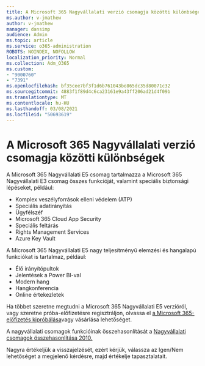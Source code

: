 ```yaml
---
title: A Microsoft 365 Nagyvállalati verzió csomagja közötti különbségek
ms.author: v-jmathew
author: v-jmathew
manager: dansimp
audience: Admin
ms.topic: article
ms.service: o365-administration
ROBOTS: NOINDEX, NOFOLLOW
localization_priority: Normal
ms.collection: Adm_O365
ms.custom:
- "9000760"
- "7391"
ms.openlocfilehash: bf35cee7bf3f1d6b761043be865dc35d80071c32
ms.sourcegitcommit: 4883f1f89d4c6ca23161e9a43ff206ad21d4f09b
ms.translationtype: MT
ms.contentlocale: hu-HU
ms.lasthandoff: 03/08/2021
ms.locfileid: "50693619"
---
```

# <a name="microsoft-365-enterprise-plan-differences"></a>A Microsoft 365 Nagyvállalati verzió csomagja közötti különbségek

A Microsoft 365 Nagyvállalati E5 csomag tartalmazza a Microsoft 365 Nagyvállalati E3 csomag összes funkcióját, valamint speciális biztonsági lépéseket, például:

- Komplex veszélyforrások elleni védelem (ATP)
- Speciális adatirányítás
- Ügyfélszéf
- Microsoft 365 Cloud App Security
- Speciális feltárás
- Rights Management Services
- Azure Key Vault

A Microsoft 365 Nagyvállalati E5 nagy teljesítményű elemzési és hangalapú funkciókat is tartalmaz, például:

- Élő irányítópultok
- Jelentések a Power BI-val
- Modern hang
- Hangkonferencia
- Online értekezletek

Ha többet szeretne megtudni a Microsoft 365 Nagyvállalati E5 verzióról, vagy szeretne próba-előfizetésre regisztráljon, olvassa el [a Microsoft 365-előfizetés kipróbálása](https://go.microsoft.com/fwlink/?linkid=2099673)vagy vásárlása lehetőséget.

A nagyvállalati csomagok funkcióinak összehasonlítását a [Nagyvállalati csomagok összehasonlítása 2010.](https://go.microsoft.com/fwlink/?linkid=2097200)

Nagyra értékeljük a visszajelzését, ezért kérjük, válassza az Igen/Nem lehetőséget a megjelenő kérdésre, majd értékelje tapasztalatait.
